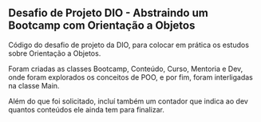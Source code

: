 ## Desafio de Projeto DIO - Abstraindo um Bootcamp com Orientação a Objetos

Código do desafio de projeto da DIO, para colocar em prática os estudos sobre Orientação a Objetos.

Foram criadas as classes Bootcamp, Conteúdo, Curso, Mentoria e Dev, onde foram explorados os conceitos de POO, e por fim, foram interligadas na classe Main.

Além do que foi solicitado, incluí também um contador que indica ao dev quantos conteúdos ele ainda tem para finalizar.
